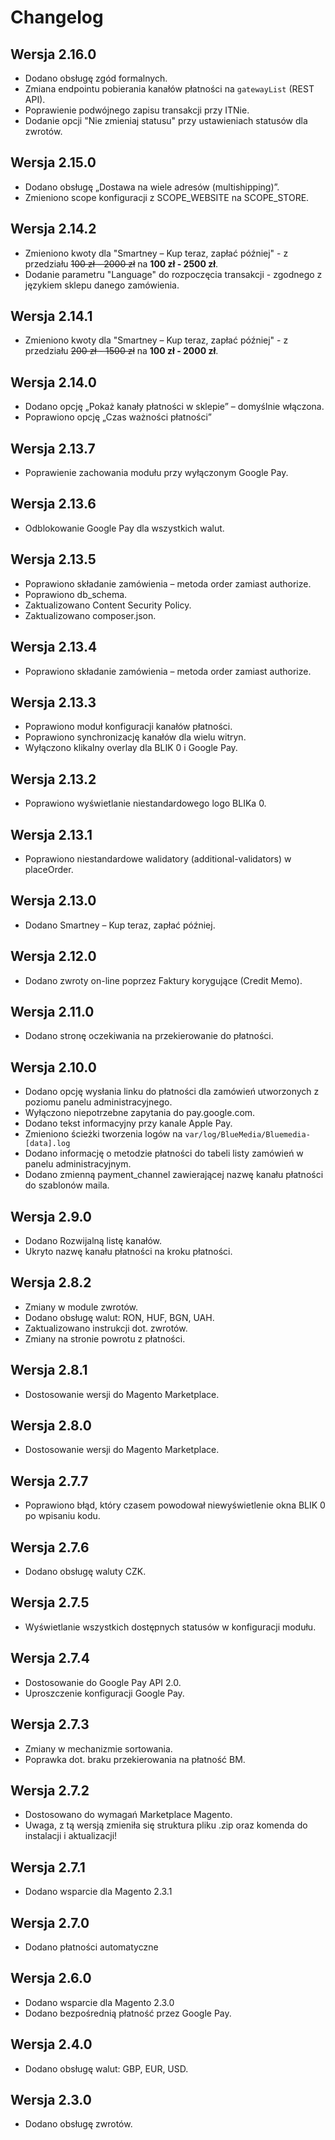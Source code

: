 # Changelog

## Wersja 2.16.0
- Dodano obsługę zgód formalnych.
- Zmiana endpointu pobierania kanałów płatności na `gatewayList` (REST API).
- Poprawienie podwójnego zapisu transakcji przy ITNie.
- Dodanie opcji "Nie zmieniaj statusu" przy ustawieniach statusów dla zwrotów.

## Wersja 2.15.0
- Dodano obsługę „Dostawa na wiele adresów (multishipping)”.
- Zmieniono scope konfiguracji z SCOPE_WEBSITE na SCOPE_STORE.

## Wersja 2.14.2
- Zmieniono kwoty dla "Smartney – Kup teraz, zapłać później" - z przedziału ~~100 zł - 2000 zł~~ na **100 zł - 2500 zł**.
- Dodanie parametru "Language" do rozpoczęcia transakcji - zgodnego z językiem sklepu danego zamówienia.

## Wersja 2.14.1
- Zmieniono kwoty dla "Smartney – Kup teraz, zapłać później" - z przedziału ~~200 zł - 1500 zł~~ na **100 zł - 2000 zł**.

## Wersja 2.14.0
- Dodano opcję „Pokaż kanały płatności w sklepie” – domyślnie włączona.
- Poprawiono opcję „Czas ważności płatności”

## Wersja 2.13.7
- Poprawienie zachowania modułu przy wyłączonym Google Pay.

## Wersja 2.13.6
- Odblokowanie Google Pay dla wszystkich walut.

## Wersja 2.13.5
- Poprawiono składanie zamówienia – metoda order zamiast authorize.
- Poprawiono db_schema.
- Zaktualizowano Content Security Policy.
- Zaktualizowano composer.json.

## Wersja 2.13.4
- Poprawiono składanie zamówienia – metoda order zamiast authorize.

## Wersja 2.13.3
- Poprawiono moduł konfiguracji kanałów płatności.
- Poprawiono synchronizację kanałów dla wielu witryn.
- Wyłączono klikalny overlay dla BLIK 0 i Google Pay.

## Wersja 2.13.2
- Poprawiono wyświetlanie niestandardowego logo BLIKa 0.

## Wersja 2.13.1
- Poprawiono niestandardowe walidatory (additional-validators) w placeOrder.

## Wersja 2.13.0
- Dodano Smartney – Kup teraz, zapłać później.

## Wersja 2.12.0
- Dodano zwroty on-line poprzez Faktury korygujące (Credit Memo).

## Wersja 2.11.0
- Dodano stronę oczekiwania na przekierowanie do płatności.

## Wersja 2.10.0
- Dodano opcję wysłania linku do płatności dla zamówień utworzonych z poziomu panelu administracyjnego.
- Wyłączono niepotrzebne zapytania do pay.google.com.
- Dodano tekst informacyjny przy kanale Apple Pay.
- Zmieniono ścieżki tworzenia logów na `var/log/BlueMedia/Bluemedia-[data].log`
- Dodano informację o metodzie płatności do tabeli listy zamówień w panelu administracyjnym.
- Dodano zmienną payment_channel zawierającej nazwę kanału płatności do szablonów maila.

## Wersja 2.9.0
- Dodano Rozwijalną listę kanałów.
- Ukryto nazwę kanału płatności na kroku płatności.

## Wersja 2.8.2
- Zmiany w module zwrotów.
- Dodano obsługę walut: RON, HUF, BGN, UAH.
- Zaktualizowano instrukcji dot. zwrotów.
- Zmiany na stronie powrotu z płatności.

## Wersja 2.8.1
- Dostosowanie wersji do Magento Marketplace.

## Wersja 2.8.0
- Dostosowanie wersji do Magento Marketplace.

## Wersja 2.7.7
- Poprawiono błąd, który czasem powodował niewyświetlenie okna BLIK 0 po wpisaniu kodu.

## Wersja 2.7.6
- Dodano obsługę waluty CZK.

## Wersja 2.7.5
- Wyświetlanie wszystkich dostępnych statusów w konfiguracji modułu.

## Wersja 2.7.4
- Dostosowanie do Google Pay API 2.0.
- Uproszczenie konfiguracji Google Pay.

## Wersja 2.7.3
- Zmiany w mechanizmie sortowania.
- Poprawka dot. braku przekierowania na płatność BM.

## Wersja 2.7.2
- Dostosowano do wymagań Marketplace Magento.
- Uwaga, z tą wersją zmieniła się struktura pliku .zip oraz komenda do instalacji i aktualizacji!

## Wersja 2.7.1
- Dodano wsparcie dla Magento 2.3.1

## Wersja 2.7.0
- Dodano płatności automatyczne

## Wersja 2.6.0
- Dodano wsparcie dla Magento 2.3.0
- Dodano bezpośrednią płatność przez Google Pay.

## Wersja 2.4.0
- Dodano obsługę walut: GBP, EUR, USD.

## Wersja 2.3.0
- Dodano obsługę zwrotów.
